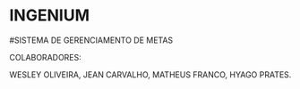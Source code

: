 # INGENIUM 
#SISTEMA DE GERENCIAMENTO DE METAS

COLABORADORES:

WESLEY OLIVEIRA, 
JEAN CARVALHO, 
MATHEUS FRANCO, 
HYAGO PRATES.
